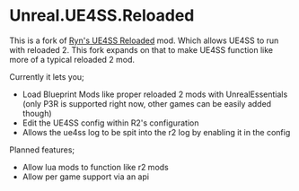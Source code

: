 # Unreal.UE4SS.Reloaded

This is a fork of [Ryn's UE4SS Reloaded](https://github.com/WistfulHopes/Unreal.UE4SS.Reloaded) mod. Which allows UE4SS to run with reloaded 2. This fork expands on that to make UE4SS function like more of a typical reloaded 2 mod. 

Currently it lets you; 
- Load Blueprint Mods like proper reloaded 2 mods with UnrealEssentials (only P3R is supported right now, other games can be easily added though)
- Edit the UE4SS config within R2's configuration
- Allows the ue4ss log to be spit into the r2 log by enabling it in the config

Planned features; 
- Allow lua mods to function like r2 mods
- Allow per game support via an api 
